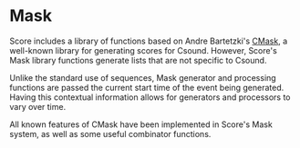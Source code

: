 # Mask

Score includes a library of functions based on Andre Bartetzki's [CMask](http://www2.ak.tu-berlin.de/~abartetzki/CMaskMan/CMask-Manual.htm), a well-known library for generating scores for Csound.  However, Score's Mask library functions generate lists that are not specific to Csound.

Unlike the standard use of sequences, Mask generator and processing functions are passed the current start time of the event being generated. Having this contextual information allows for generators and processors to vary over time.

All known features of CMask have been implemented in Score's Mask system, as well as some useful combinator functions.  


